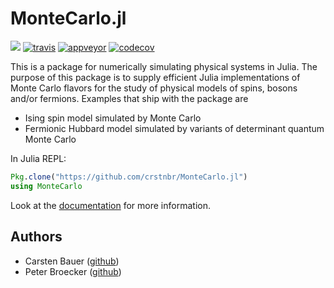 # MonteCarlo.jl

[![](https://img.shields.io/badge/docs-latest-blue.svg)](https://crstnbr.github.io/MonteCarlo.jl/latest)
[![travis][travis-img]](https://travis-ci.org/crstnbr/MonteCarlo.jl)
[![appveyor][appveyor-img]](https://ci.appveyor.com/project/crstnbr/montecarlo-jl/branch/master)
[![codecov][codecov-img]](http://codecov.io/github/crstnbr/MonteCarlo.jl?branch=master)

[travis-img]: https://img.shields.io/travis/crstnbr/MonteCarlo.jl/master.svg?label=Linux+/+macOS
[appveyor-img]: https://img.shields.io/appveyor/ci/crstnbr/montecarlo-jl/master.svg?label=Windows
[codecov-img]: https://img.shields.io/codecov/c/github/crstnbr/MonteCarlo.jl/master.svg?label=codecov

This is a package for numerically simulating physical systems in Julia. The purpose of this package is to supply efficient Julia implementations of Monte Carlo flavors for the study of physical models of spins, bosons and/or fermions. Examples that ship with the package are

* Ising spin model simulated by Monte Carlo
* Fermionic Hubbard model simulated by variants of determinant quantum Monte Carlo

In Julia REPL:
```julia
Pkg.clone("https://github.com/crstnbr/MonteCarlo.jl")
using MonteCarlo
```

Look at the [documentation](https://crstnbr.github.io/MonteCarlo.jl/latest/) for more information.

## Authors

* Carsten Bauer ([github](https://github.com/crstnbr))
* Peter Broecker ([github](https://pebroecker.github.io))